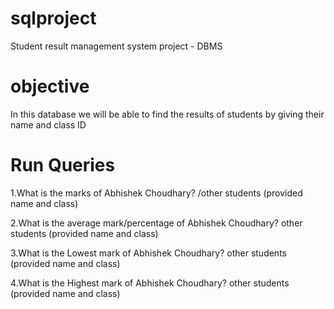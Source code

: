 # sqlproject
Student result management system project - DBMS
# objective
In this database we will be able to find the results of students by giving their name and class ID
# Run Queries
1.What is the marks of Abhishek Choudhary? /other students (provided name and class)

2.What is the average mark/percentage of Abhishek Choudhary? other students (provided name and class)

3.What is the Lowest mark of Abhishek Choudhary? other students (provided name and class)

4.What is the Highest mark of Abhishek Choudhary? other students (provided name and class)

